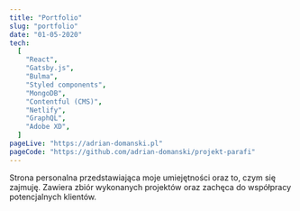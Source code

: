 ```yaml
---
title: "Portfolio"
slug: "portfolio"
date: "01-05-2020"
tech:
  [
    "React",
    "Gatsby.js",
    "Bulma",
    "Styled components",
    "MongoDB",
    "Contentful (CMS)",
    "Netlify",
    "GraphQL",
    "Adobe XD",
  ]
pageLive: "https://adrian-domanski.pl"
pageCode: "https://github.com/adrian-domanski/projekt-parafi"
---
```


Strona personalna przedstawiająca moje umiejętności oraz to, czym się zajmuję. Zawiera zbiór wykonanych projektów oraz zachęca do współpracy potencjalnych klientów.
